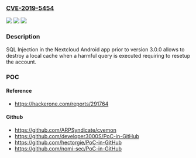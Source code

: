 ### [CVE-2019-5454](https://cve.mitre.org/cgi-bin/cvename.cgi?name=CVE-2019-5454)
![](https://img.shields.io/static/v1?label=Product&message=com.nextcloud.client&color=blue)
![](https://img.shields.io/static/v1?label=Version&message=n%2Fa&color=blue)
![](https://img.shields.io/static/v1?label=Vulnerability&message=SQL%20Injection%20(CWE-89)&color=brighgreen)

### Description

SQL Injection in the Nextcloud Android app prior to version 3.0.0 allows to destroy a local cache when a harmful query is executed requiring to resetup the account.

### POC

#### Reference
- https://hackerone.com/reports/291764

#### Github
- https://github.com/ARPSyndicate/cvemon
- https://github.com/developer3000S/PoC-in-GitHub
- https://github.com/hectorgie/PoC-in-GitHub
- https://github.com/nomi-sec/PoC-in-GitHub

